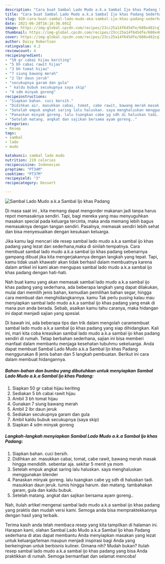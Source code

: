 ```yaml
---
description: "Cara buat Sambal Lado Mudo a.k.a Sambal Ijo khas Padang Sederhana Untuk Jualan"
title: "Cara buat Sambal Lado Mudo a.k.a Sambal Ijo khas Padang Sederhana Untuk Jualan"
slug: 920-cara-buat-sambal-lado-mudo-aka-sambal-ijo-khas-padang-sederhana-untuk-jualan
date: 2021-06-28T16:16:56.691Z
image: https://img-global.cpcdn.com/recipes/23cc25a14f645dfe/680x482cq70/sambal-lado-mudo-aka-sambal-ijo-khas-padang-foto-resep-utama.jpg
thumbnail: https://img-global.cpcdn.com/recipes/23cc25a14f645dfe/680x482cq70/sambal-lado-mudo-aka-sambal-ijo-khas-padang-foto-resep-utama.jpg
cover: https://img-global.cpcdn.com/recipes/23cc25a14f645dfe/680x482cq70/sambal-lado-mudo-aka-sambal-ijo-khas-padang-foto-resep-utama.jpg
author: Daisy Robertson
ratingvalue: 4.2
reviewcount: 4
recipeingredient:
- "50 gr cabai hijau keriting"
- "5 bh cabai rawit hijau"
- "3 bh tomat hijau"
- "7 siung bawang merah"
- "2 lbr daun jeruk"
- "secukupnya garam dan gula"
- " kaldu bubuk secukupnya saya skip"
- "4 sdm minyak goreng"
recipeinstructions:
- "Siapkan bahan. cuci bersih."
- "Didihkan air. masukkan cabai, tomat, cabe rawit, bawang merah masak hingga mendidih. sebentar aja. sekitar 5 menit ya mom"
- "Setelah empuk angkat saring lalu haluskan. saya menghaluskan menggunakan blender"
- "Panaskan minyak goreng. lalu tuangkan cabe yg sdh di haluskan tadi. masukkan daun jeruk. tumis hingga harum. dan matang. tambahakan garam, gula dan kaldu bubuk."
- "Setelah matang. angkat dan sajikan bersama ayam goreng.."
categories:
- Resep
tags:
- sambal
- lado
- mudo

katakunci: sambal lado mudo 
nutrition: 219 calories
recipecuisine: Indonesian
preptime: "PT34M"
cooktime: "PT37M"
recipeyield: "3"
recipecategory: Dessert

---
```



![Sambal Lado Mudo a.k.a Sambal Ijo khas Padang](https://img-global.cpcdn.com/recipes/23cc25a14f645dfe/680x482cq70/sambal-lado-mudo-aka-sambal-ijo-khas-padang-foto-resep-utama.jpg)

Di masa  saat ini , kita memang dapat mengorder makanan jadi tanpa harus repot memasaknya sendiri. Tapi, bagi mereka yang mau menyuguhkan masakan special pada keluarga tercinta, maka anda memang lebih bagus memasaknya dengan tangan sendiri. Pasalnya, memasak sendiri lebih sehat dan bisa menyesuaikan dengan kesukaan keluarga.

Jika kamu lagi mencari ide resep sambal lado mudo a.k.a sambal ijo khas padang yang lezat dan sederhana,maka di sinilah tempatnya. Cara membuat sambal lado mudo a.k.a sambal ijo khas padang  sebenarnya gampang dibuat jika kita mengerjakannya dengan langkah yang tepat. Tapi, kamu tidak usah khawatir akan tidak berhasil dalam membuatnya 
karena dalam artikel ini kami akan mengupas sambal lado mudo a.k.a sambal ijo khas padang dengan hati-hati.  



Nah buat kamu yang akan memasak sambal lado mudo a.k.a sambal ijo khas padang yang sederhana, ada beberapa langkah yang dapat dilakukan, mulai dari memilih jenis bahan, kemudian pemilihan bahan segar, hingga cara membuat dan menghidangkannya. kamu Tak perlu pusing kalau mau menyiapkan sambal lado mudo a.k.a sambal ijo khas padang yang enak di mana pun anda berada. Sebab, asalkan kamu  tahu caranya, maka hidangan ini dapat menjadi sajian yang spesial.

Di bawah ini, ada beberapa tips dan trik dalam mengolah caramembuat sambal lado mudo a.k.a sambal ijo khas padang yang siap dihidangkan. Kali ini, mari kita coba kreasikan sambal lado mudo a.k.a sambal ijo khas padang sendiri di rumah. Tetap berbahan sederhana, sajian ini bisa memberi manfaat dalam membantu menjaga kesehatan tubuhmu sekeluarga. Anda dapat membuat Sambal Lado Mudo a.k.a Sambal Ijo khas Padang menggunakan 8 jenis bahan dan 5 langkah pembuatan. Berikut ini cara dalam membuat hidangannya.

<!--inarticleads1-->

##### Bahan-bahan dan bumbu yang dibutuhkan untuk menyiapkan Sambal Lado Mudo a.k.a Sambal Ijo khas Padang:

1. Siapkan 50 gr cabai hijau keriting
1. Sediakan 5 bh cabai rawit hijau
1. Ambil 3 bh tomat hijau
1. Gunakan 7 siung bawang merah
1. Ambil 2 lbr daun jeruk
1. Sediakan secukupnya garam dan gula
1. Ambil  kaldu bubuk secukupnya (saya skip)
1. Siapkan 4 sdm minyak goreng




<!--inarticleads2-->

##### Langkah-langkah menyiapkan Sambal Lado Mudo a.k.a Sambal Ijo khas Padang:

1. Siapkan bahan. cuci bersih.
1. Didihkan air. masukkan cabai, tomat, cabe rawit, bawang merah masak hingga mendidih. sebentar aja. sekitar 5 menit ya mom
1. Setelah empuk angkat saring lalu haluskan. saya menghaluskan menggunakan blender
1. Panaskan minyak goreng. lalu tuangkan cabe yg sdh di haluskan tadi. masukkan daun jeruk. tumis hingga harum. dan matang. tambahakan garam, gula dan kaldu bubuk.
1. Setelah matang. angkat dan sajikan bersama ayam goreng..




Nah, itulah artikel mengenai  sambal lado mudo a.k.a sambal ijo khas padang  yang praktis dan mudah versi kami. Semoga anda bisa mempraktekkannya dengan hasil yang terbaik. 

Terima kasih anda telah membaca resep yang kita tampilkan di halaman ini. Harapan kami, olahan  Sambal Lado Mudo a.k.a Sambal Ijo khas Padang sederhana di atas dapat membantu Anda menyiapkan masakan yang lezat untuk keluarga/teman maupun menjadi inspirasi bagi Anda yang berkeinginan untuk berbisnis kuliner. Gimana nih? Mudah bukan? Itulah resep sambal lado mudo a.k.a sambal ijo khas padang yang bisa Anda praktikkan di rumah. Semoga bermanfaat dan selamat mencoba!

